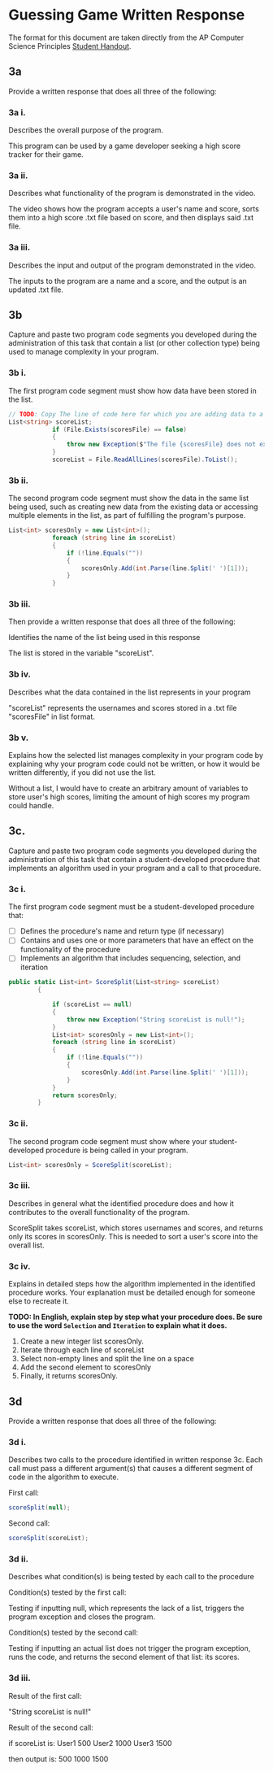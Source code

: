 # Guessing Game Written Response

The format for this document are taken directly from the AP Computer Science
Principles [Student Handout](../support/ap-csp-student-task-directions.pdf).

## 3a

Provide a written response that does all three of the following:

### 3a i.

Describes the overall purpose of the program.

This program can be used by a game developer seeking a high score tracker for their game.

### 3a ii.

Describes what functionality of the program is demonstrated in the video.

The video shows how the program accepts a user's name and score, sorts them into a high score .txt file based on score, and then displays said .txt file.

### 3a iii.

Describes the input and output of the program demonstrated in the video.

The inputs to the program are a name and a score, and the output is an updated .txt file.

## 3b

Capture and paste two program code segments you developed during the
administration of this task that contain a list (or other collection type) being
used to manage complexity in your program.

### 3b i.

The first program code segment must show how data have been stored in the list.

```csharp
// TODO: Copy The line of code here for which you are adding data to a list
List<string> scoreList;
            if (File.Exists(scoresFile) == false)
            {
                throw new Exception($"The file {scoresFile} does not exist.");
            }
            scoreList = File.ReadAllLines(scoresFile).ToList();
```

### 3b ii.

The second program code segment must show the data in the same list being used,
such as creating new data from the existing data or accessing multiple elements
in the list, as part of fulfilling the program's purpose.

```csharp
List<int> scoresOnly = new List<int>();
            foreach (string line in scoreList)
            {
                if (!line.Equals(""))
                {
                    scoresOnly.Add(int.Parse(line.Split(' ')[1]));
                }
            }
```

### 3b iii.

Then provide a written response that does all three of the following:

Identifies the name of the list being used in this response

The list is stored in the variable "scoreList".

### 3b iv.

Describes what the data contained in the list represents in your program

"scoreList" represents the usernames and scores stored in a .txt file "scoresFile" in list format.

### 3b v.

Explains how the selected list manages complexity in your program code by
explaining why your program code could not be written, or how it would be
written differently, if you did not use the list.

Without a list, I would have to create an arbitrary amount of variables to store user's high scores, limiting the amount of high scores my program could handle. 

## 3c.

Capture and paste two program code segments you developed during the
administration of this task that contain a student-developed procedure that
implements an algorithm used in your program and a call to that procedure.

### 3c i.

The first program code segment must be a student-developed procedure that:

- [ ] Defines the procedure's name and return type (if necessary)
- [ ] Contains and uses one or more parameters that have an effect on the functionality of the procedure
- [ ] Implements an algorithm that includes sequencing, selection, and iteration

```csharp
public static List<int> ScoreSplit(List<string> scoreList)
        {

            if (scoreList == null)
            {
                throw new Exception("String scoreList is null!");
            }
            List<int> scoresOnly = new List<int>();
            foreach (string line in scoreList)
            {
                if (!line.Equals(""))
                {
                    scoresOnly.Add(int.Parse(line.Split(' ')[1]));
                }
            }
            return scoresOnly;
        }
```

### 3c ii.

The second program code segment must show where your student-developed procedure is being called in your program.

```csharp
List<int> scoresOnly = ScoreSplit(scoreList);
```

### 3c iii.

Describes in general what the identified procedure does and how it contributes to the overall functionality of the program.

ScoreSplit takes scoreList, which stores usernames and scores, and returns only its scores in scoresOnly. This is needed to sort a user's score into the overall list.

### 3c iv.

Explains in detailed steps how the algorithm implemented in the identified procedure works. Your explanation must be detailed enough for someone else to recreate it.

**TODO: In English, explain step by step what your procedure does. Be sure to use the word `Selection` and `Iteration` to explain what it does.**
1. Create a new integer list scoresOnly.
2. Iterate through each line of scoreList
3. Select non-empty lines and split the line on a space
4. Add the second element to scoresOnly 
5. Finally, it returns scoresOnly. 

## 3d

Provide a written response that does all three of the following:

### 3d i.

Describes two calls to the procedure identified in written response 3c. Each call must pass a different argument(s) that causes a different segment of code in the algorithm to execute.

First call:

```csharp
scoreSplit(null);
```

Second call:

```csharp
scoreSplit(scoreList);
```

### 3d ii.

Describes what condition(s) is being tested by each call to the procedure

Condition(s) tested by the first call: 
 
Testing if inputting null, which represents the lack of a list, triggers the program exception and closes the program.

Condition(s) tested by the second call:

Testing if inputting an actual list does not trigger the program exception, runs the code, and returns the second element of that list: its scores. 

### 3d iii.

Result of the first call:

"String scoreList is null!"

Result of the second call:

if scoreList is:
User1 500
User2 1000
User3 1500

then output is:
500
1000
1500


